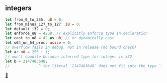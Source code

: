 ## integers

```rust
let from_0_to_255: u8 = 0;
let from_minus_127_to_127: i8 = 0;
let default_i32 = 0;
let enforce_u8 = 42u8; // explicitly enforce type in declaration
let cast_to_u8 = 42 as u8; // or dynamically cast
let u64_on_64_proc: usize = 0;
// overflow fails in debug, not in release (no bound check)
let a: u8 = 255 + 1;
// won't compile because inferred type for integer is i32
let b = 2147483648;
//             ^ the literal `2147483648` does not fit into the type `i32` whose range is `-2147483648..=2147483647`
```

[📒](https://doc.rust-lang.org/1.17.0/book/primitive-types.html#numeric-types)